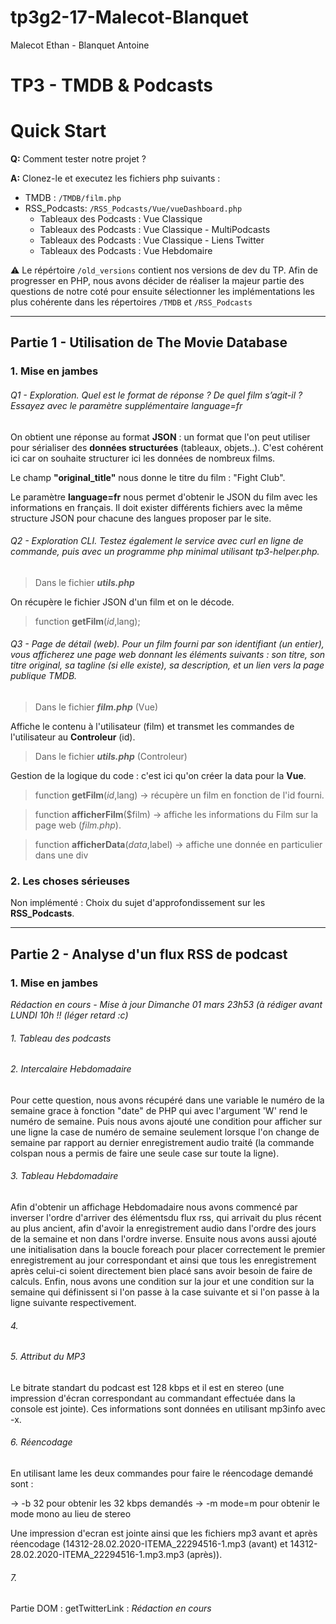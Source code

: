 # tp3g2-17-Malecot-Blanquet

Malecot Ethan - Blanquet Antoine

# TP3 - TMDB & Podcasts

Quick Start
===

**Q:** Comment tester notre projet ?

**A:** Clonez-le et executez les fichiers php suivants :

  + TMDB : `/TMDB/film.php`
  + RSS_Podcasts: `/RSS_Podcasts/Vue/vueDashboard.php`
    * Tableaux des Podcasts : Vue Classique
    * Tableaux des Podcasts : Vue Classique - MultiPodcasts
    * Tableaux des Podcasts : Vue Classique - Liens Twitter
    * Tableaux des Podcasts : Vue Hebdomaire

:warning: Le répértoire `/old_versions` contient nos versions de dev du TP. Afin de progresser en PHP, nous avons décider de réaliser la majeur partie des questions de notre coté pour ensuite sélectionner les implémentations les plus cohérente dans les répertoires `/TMDB` et `/RSS_Podcasts`

---

## Partie 1 - Utilisation de The Movie Database
### 1. Mise en jambes

###### Q1 - Exploration. Quel est le format de réponse ? De quel film s’agit-il ? Essayez avec le paramètre supplémentaire language=fr

On obtient une réponse au format **JSON** : un format que l'on peut utiliser pour sérialiser des **données structurées** (tableaux, objets..). C'est cohérent ici car on souhaite structurer ici les données de nombreux films.

Le champ **"original_title"** nous donne le titre du film : "Fight Club".

Le paramètre **language=fr** nous permet d'obtenir le JSON du film avec les informations en français. Il doit exister différents fichiers avec la même structure JSON pour chacune des langues proposer par le site.

###### Q2 - Exploration CLI. Testez également le service avec curl en ligne de commande, puis avec un programme php minimal utilisant tp3-helper.php.

>Dans le fichier ***utils.php***

On récupère le  fichier JSON d'un film et on le décode.

>function **getFilm**($id,$lang);

###### Q3 - Page de détail (web). Pour un film fourni par son identifiant (un entier), vous afficherez une page web donnant les éléments suivants : son titre, son titre original, sa tagline (si elle existe), sa description, et un lien vers la page publique TMDB.

>Dans le fichier ***film.php*** (Vue)

Affiche le contenu à l'utilisateur (film) et transmet les commandes de l'utilisateur au **Controleur** (id).

>Dans le fichier ***utils.php*** (Controleur)

Gestion de la logique du code : c'est ici qu'on créer la data pour la **Vue**.

>function **getFilm**($id,$lang) -> récupère un film en fonction de l'id fourni.

>function **afficherFilm**($film) -> affiche les informations du Film sur la page web (*film.php*).

>function **afficherData**($data,$label) -> affiche une donnée en particulier dans une div


### 2. Les choses sérieuses

Non implémenté : Choix du sujet d'approfondissement sur les **RSS_Podcasts**.

---

## Partie 2 - Analyse d'un flux RSS de podcast
### 1. Mise en jambes

*Rédaction en cours - Mise à jour Dimanche 01 mars 23h53 (à rédiger avant LUNDI 10h !! (léger retard :c)*

###### 1. Tableau des podcasts


###### 2. Intercalaire Hebdomadaire

Pour cette question, nous avons récupéré dans une variable le numéro de la semaine grace à fonction "date" de PHP qui avec l'argument 'W' rend le numéro de semaine. Puis nous avons ajouté une condition pour afficher sur une ligne la case de numéro de semaine seulement lorsque l'on change de semaine par rapport au dernier enregistrement audio traité (la commande colspan nous a permis de faire une seule case sur toute la ligne).

###### 3. Tableau Hebdomadaire

Afin d'obtenir un affichage Hebdomadaire nous avons commencé par inverser l'ordre d'arriver des élémentsdu flux rss, qui arrivait du plus récent au plus ancient, afin d'avoir la enregistrement audio dans l'ordre des jours de la semaine et non dans l'ordre inverse. Ensuite nous avons aussi ajouté une initialisation dans la boucle foreach pour placer correctement le premier enregistrement au jour correspondant et ainsi que tous les enregistrement après celui-ci soient directement bien placé sans avoir besoin de faire de calculs. Enfin, nous avons une condition sur la jour et une condition sur la semaine qui définissent si l'on passe à la case suivante et si l'on passe à la ligne suivante respectivement.

###### 4.


###### 5. Attribut du MP3

Le bitrate standart du podcast est 128 kbps et il est en stereo (une impression d'écran correspondant au commandant effectuée dans la console est jointe). Ces informations sont données en utilisant mp3info avec -x.

###### 6. Réencodage

En utilisant lame les deux commandes pour faire le réencodage demandé sont :

-> -b 32 pour obtenir les 32 kbps demandés
-> -m mode=m pour obtenir le mode mono au lieu de stereo

Une impression d'ecran est jointe ainsi que les fichiers mp3 avant et après réencodage (14312-28.02.2020-ITEMA_22294516-1.mp3 (avant) et 14312-28.02.2020-ITEMA_22294516-1.mp3.mp3 (après)).

###### 7.

Partie DOM : getTwitterLink :  *Rédaction en cours*
